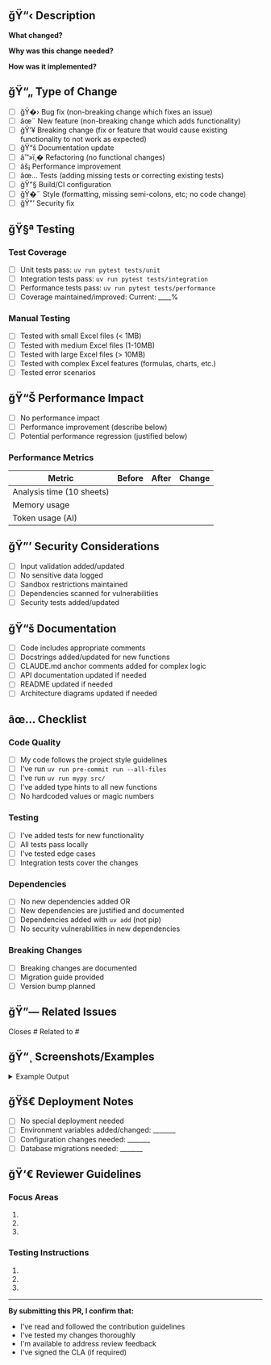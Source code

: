 ## ğŸ“‹ Description

**What changed?**

<!-- Describe your changes in detail -->

**Why was this change needed?**

<!-- Explain the problem this PR solves -->

**How was it implemented?**

<!-- Provide a high-level overview of your approach -->

## ğŸ“„ Type of Change

- [ ] ğŸ�› Bug fix (non-breaking change which fixes an issue)
- [ ] âœ¨ New feature (non-breaking change which adds functionality)
- [ ] ğŸ’¥ Breaking change (fix or feature that would cause existing functionality to not work as expected)
- [ ] ğŸ“š Documentation update
- [ ] â™»ï¸� Refactoring (no functional changes)
- [ ] âš¡ Performance improvement
- [ ] âœ… Tests (adding missing tests or correcting existing tests)
- [ ] ğŸ”§ Build/CI configuration
- [ ] ğŸ�¨ Style (formatting, missing semi-colons, etc; no code change)
- [ ] ğŸ”’ Security fix

## ğŸ§ª Testing

### Test Coverage

- [ ] Unit tests pass: `uv run pytest tests/unit`
- [ ] Integration tests pass: `uv run pytest tests/integration`
- [ ] Performance tests pass: `uv run pytest tests/performance`
- [ ] Coverage maintained/improved: Current: \_\_\_\_%

### Manual Testing

<!-- Describe the testing you've done -->

- [ ] Tested with small Excel files (< 1MB)
- [ ] Tested with medium Excel files (1-10MB)
- [ ] Tested with large Excel files (> 10MB)
- [ ] Tested with complex Excel features (formulas, charts, etc.)
- [ ] Tested error scenarios

## ğŸ“Š Performance Impact

<!-- How does this change affect performance? -->

- [ ] No performance impact
- [ ] Performance improvement (describe below)
- [ ] Potential performance regression (justified below)

### Performance Metrics

<!-- If applicable, provide before/after metrics -->

| Metric                    | Before | After | Change |
| ------------------------- | ------ | ----- | ------ |
| Analysis time (10 sheets) |        |       |        |
| Memory usage              |        |       |        |
| Token usage (AI)          |        |       |        |

## ğŸ”’ Security Considerations

- [ ] Input validation added/updated
- [ ] No sensitive data logged
- [ ] Sandbox restrictions maintained
- [ ] Dependencies scanned for vulnerabilities
- [ ] Security tests added/updated

## ğŸ“š Documentation

- [ ] Code includes appropriate comments
- [ ] Docstrings added/updated for new functions
- [ ] CLAUDE.md anchor comments added for complex logic
- [ ] API documentation updated if needed
- [ ] README updated if needed
- [ ] Architecture diagrams updated if needed

## âœ… Checklist

### Code Quality

- [ ] My code follows the project style guidelines
- [ ] I've run `uv run pre-commit run --all-files`
- [ ] I've run `uv run mypy src/`
- [ ] I've added type hints to all new functions
- [ ] No hardcoded values or magic numbers

### Testing

- [ ] I've added tests for new functionality
- [ ] All tests pass locally
- [ ] I've tested edge cases
- [ ] Integration tests cover the changes

### Dependencies

- [ ] No new dependencies added OR
- [ ] New dependencies are justified and documented
- [ ] Dependencies added with `uv add` (not pip)
- [ ] No security vulnerabilities in new dependencies

### Breaking Changes

<!-- If this PR introduces breaking changes -->

- [ ] Breaking changes are documented
- [ ] Migration guide provided
- [ ] Version bump planned

## ğŸ”— Related Issues

Closes #
Related to #

## ğŸ“¸ Screenshots/Examples

<!-- If applicable, add screenshots or example outputs -->

<details>
<summary>Example Output</summary>

```
<!-- Show example analysis output or API responses -->
```

</details>

## ğŸš€ Deployment Notes

<!-- Any special deployment considerations -->

- [ ] No special deployment needed
- [ ] Environment variables added/changed: \_\_\_\_\_\_\_
- [ ] Configuration changes needed: \_\_\_\_\_\_\_
- [ ] Database migrations needed: \_\_\_\_\_\_\_

## ğŸ‘€ Reviewer Guidelines

### Focus Areas

<!-- Highlight specific areas that need careful review -->

1.
1.
1.

### Testing Instructions

<!-- How can reviewers test this PR? -->

1.
1.
1.

______________________________________________________________________

**By submitting this PR, I confirm that:**

- I've read and followed the contribution guidelines
- I've tested my changes thoroughly
- I'm available to address review feedback
- I've signed the CLA (if required)
